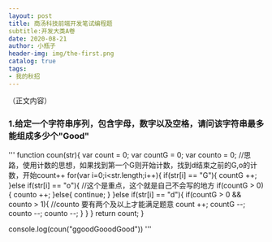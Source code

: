 ```yaml
---
layout: post
title: 商汤科技前端开发笔试编程题
subtitle:开发大类A卷
date: 2020-08-21
author: 小瓶子
header-img: img/the-first.png
catalog: true
tags:
- 我的秋招
---
```

（正文内容）
### 1.给定一个字符串序列，包含字母，数字以及空格，请问该字符串最多能组成多少个"Good"
''' 
function coun(str){
  var count = 0;
  var countG = 0;
  var counto = 0;
  //思路，使用计数的思想，如果找到第一个G则开始计数，找到d结束之前的G,o的计数，开始count++
  for(var i=0;i<str.length;i++){
    if(str[i] == "G"){
      countG ++;
    }else if(str[i] == "o"){ //这个是重点，这个就是自己不会写的地方
      if(countG > 0){
        counto ++;
      }else{
        continue;
      }
    }else if(str[i] == "d"){
      if(countG > 0 && counto > 1){ //counto 要有两个及以上才能满足题意
        count ++;
        countG --;
        counto --;
        counto --;
      }
    }
  }
  return count;
}

console.log(coun("ggoodGooodGood"))
'''
